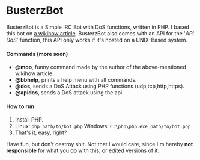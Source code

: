 # BusterzBot

BusterzBot is a Simple IRC Bot with DoS functions, written in PHP. I based this bot on [a wikihow article](https://www.wikihow.com/Develop-an-IRC-Bot).
BusterzBot also comes with an API for the '*API DoS*' function, this API only works if it's hosted on a UNIX-Based system.


#### Commands (more soon)
* **@moo**, funny command made by the author of the above-mentioned wikihow article.
* **@bbhelp**, prints a help menu with all commands.
* **@dos**, sends a DoS Attack using PHP functions (udp,tcp,http,https).
* **@apidos**, sends a DoS attack using the api.

#### How to run
1. Install PHP.
2. Linux: `php path/to/bot.php` Windows: `C:\php\php.exe path/to/bot.php`
3. That's it, easy, right?

Have fun, but don't destroy shit. Not that I would care, since I'm hereby **not responsible** for what you do with this, or edited versions of it.